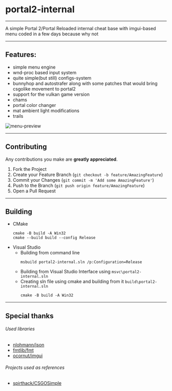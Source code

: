 # portal2-internal
___
A simple Portal 2/Portal Reloaded internal cheat base with imgui-based menu coded in a few days because why not

___
## Features:
 - simple menu engine
 - wnd-proc based input system
 - quite simple(but still) configs-system
 - bunnyhop and autostrafer along with some patches that would bring csgolike movement to portal2
 - support for the vulkan game version
 - chams
 - portal color changer
 - mat ambient light modifications
 - trails

![menu-preview](https://i.imgur.com/RqOjrqH.png)

___
## Contributing

Any contributions you make are **greatly appreciated**.

1. Fork the Project
2. Create your Feature Branch (`git checkout -b feature/AmazingFeature`)
3. Commit your Changes (`git commit -m 'Add some AmazingFeature'`)
4. Push to the Branch (`git push origin feature/AmazingFeature`)
5. Open a Pull Request

___
## Building

- CMake
	```commandline
	cmake -B build -A Win32
	cmake --build build --config Release
	```
- Visual Studio
	- Building from command line
		```commandline
		msbuild portal2-internal.sln /p:Configuration=Release
		```
	- Building from Visual Studio Interface using `msvc\portal2-internal.sln`
	- Creating sln file using cmake and building from it `build\portal2-internal.sln`
		```commandline
		cmake -B build -A Win32
		```

___
## Special thanks

###### Used libraries
- [nlohmann/json](https://github.com/nlohmann/json)
- [fmtlib/fmt](https://github.com/fmtlib/fmt)
- [ocornut/imgui](https://github.com/ocornut/imgui)

###### Projects used as references
- [spirthack/CSGOSimple](https://github.com/spirthack/CSGOSimple)
